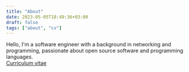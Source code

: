 ```yaml
---
title: "About"
date: 2023-05-05T18:49:36+03:00
draft: false 
tags: ["about", "cv"]
---
```


Hello, I'm a software engineer with a background in networking and programming,
passionate about open source software and programming languages.\
[Curriculum vitae](Gabriel_Marin_CV.pdf) 
